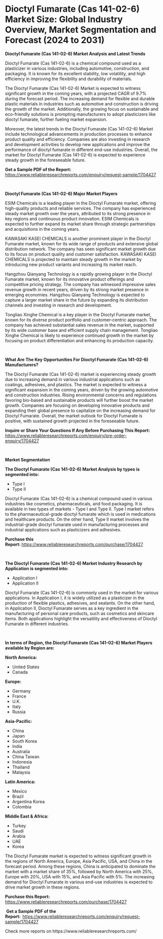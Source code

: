 <p><h1>Dioctyl Fumarate (Cas 141-02-6) Market Size: Global Industry Overview, Market Segmentation and Forecast (2024 to 2031)</h1></p><p><strong>Dioctyl Fumarate (Cas 141-02-6) Market Analysis and Latest Trends</strong></p>
<p><p>Dioctyl Fumarate (Cas 141-02-6) is a chemical compound used as a plasticizer in various industries, including automotive, construction, and packaging. It is known for its excellent stability, low volatility, and high efficiency in improving the flexibility and durability of materials.</p><p>The Dioctyl Fumarate (Cas 141-02-6) Market is expected to witness significant growth in the coming years, with a projected CAGR of 9.7% during the forecast period. The increasing demand for flexible and durable plastic materials in industries such as automotive and construction is driving the growth of the market. Additionally, the growing focus on sustainable and eco-friendly solutions is prompting manufacturers to adopt plasticizers like dioctyl fumarate, further fueling market expansion.</p><p>Moreover, the latest trends in the Dioctyl Fumarate (Cas 141-02-6) Market include technological advancements in production processes to enhance product quality and efficiency. Companies are also investing in research and development activities to develop new applications and improve the performance of dioctyl fumarate in different end-use industries. Overall, the market for Dioctyl Fumarate (Cas 141-02-6) is expected to experience steady growth in the foreseeable future.</p></p>
<p><strong>Get a Sample PDF of the Report:&nbsp;</strong> <a href="https://www.reliableresearchreports.com/enquiry/request-sample/1704427">https://www.reliableresearchreports.com/enquiry/request-sample/1704427</a></p>
<p>&nbsp;</p>
<p><strong>Dioctyl Fumarate (Cas 141-02-6) Major Market Players</strong></p>
<p><p>ESIM Chemicals is a leading player in the Dioctyl Fumarate market, offering high-quality products and reliable services. The company has experienced steady market growth over the years, attributed to its strong presence in key regions and continuous product innovation. ESIM Chemicals is expected to further expand its market share through strategic partnerships and acquisitions in the coming years.</p><p>KAWASAKI KASEI CHEMICALS is another prominent player in the Dioctyl Fumarate market, known for its wide range of products and extensive global distribution network. The company has seen significant market growth due to its focus on product quality and customer satisfaction. KAWASAKI KASEI CHEMICALS is projected to maintain steady growth in the market by introducing new product variants and increasing its market reach.</p><p>Hangzhou Qianyang Technology is a rapidly growing player in the Dioctyl Fumarate market, known for its innovative product offerings and competitive pricing strategy. The company has witnessed impressive sales revenue growth in recent years, driven by its strong market presence in emerging economies. Hangzhou Qianyang Technology is expected to capture a larger market share in the future by expanding its distribution channels and investing in research and development.</p><p>Tongliao Xinghe Chemical is a key player in the Dioctyl Fumarate market, known for its diverse product portfolio and customer-centric approach. The company has achieved substantial sales revenue in the market, supported by its wide customer base and efficient supply chain management. Tongliao Xinghe Chemical is likely to experience continued growth in the market by focusing on product differentiation and enhancing its production capacity.</p></p>
<p>&nbsp;</p>
<p><strong>What Are The Key Opportunities For Dioctyl Fumarate (Cas 141-02-6) Manufacturers?</strong></p>
<p><p>The Dioctyl Fumarate (Cas 141-02-6) market is experiencing steady growth due to increasing demand in various industrial applications such as coatings, adhesives, and plastics. The market is expected to witness a significant expansion in the coming years, driven by the growing automotive and construction industries. Rising environmental concerns and regulations favoring bio-based and sustainable products will further boost the market growth. Companies are focusing on developing innovative products and expanding their global presence to capitalize on the increasing demand for Dioctyl Fumarate. Overall, the market outlook for Dioctyl Fumarate is positive, with sustained growth projected in the foreseeable future.</p></p>
<p><strong>Inquire or Share Your Questions If Any Before Purchasing This Report:</strong> <a href="https://www.reliableresearchreports.com/enquiry/pre-order-enquiry/1704427">https://www.reliableresearchreports.com/enquiry/pre-order-enquiry/1704427</a></p>
<p>&nbsp;</p>
<p><strong>Market Segmentation</strong></p>
<p><strong>The Dioctyl Fumarate (Cas 141-02-6) Market Analysis by types is segmented into:</strong></p>
<p><ul><li>Type I</li><li>Type II</li></ul></p>
<p><p>Dioctyl Fumarate (Cas 141-02-6) is a chemical compound used in various industries like cosmetics, pharmaceuticals, and food packaging. It is available in two types of markets - Type I and Type II. Type I market refers to the pharmaceutical-grade dioctyl fumarate which is used in medications and healthcare products. On the other hand, Type II market involves the industrial-grade dioctyl fumarate used in manufacturing processes and industrial applications such as plasticizers and adhesives.</p></p>
<p><strong>Purchase this Report:&nbsp;</strong><a href="https://www.reliableresearchreports.com/purchase/1704427">https://www.reliableresearchreports.com/purchase/1704427</a></p>
<p>&nbsp;</p>
<p><strong>The Dioctyl Fumarate (Cas 141-02-6) Market Industry Research by Application is segmented into:</strong></p>
<p><ul><li>Application I</li><li>Application II</li></ul></p>
<p><p>Dioctyl Fumarate (Cas 141-02-6) is commonly used in the market for various applications. In Application I, it is widely utilized as a plasticizer in the production of flexible plastics, adhesives, and sealants. On the other hand, in Application II, Dioctyl Fumarate serves as a key ingredient in the manufacturing of personal care products, such as cosmetics and skincare items. Both applications highlight the versatility and effectiveness of Dioctyl Fumarate in different industries.</p></p>
<p>&nbsp;</p>
<p><strong>In terms of Region, the Dioctyl Fumarate (Cas 141-02-6) Market Players available by Region are:</strong></p>
<p>
    <p> <strong> North America: </strong>
        <ul>
            <li>United States</li>
            <li>Canada</li>
        </ul>
        </p> 
    <p> <strong> Europe: </strong>
        <ul>
            <li>Germany</li>
            <li>France</li>
            <li>U.K.</li>
            <li>Italy</li>
            <li>Russia</li>
        </ul>
        </p> 
    <p> <strong> Asia-Pacific: </strong>
        <ul>
            <li>China</li>
            <li>Japan</li>
            <li>South Korea</li>
            <li>India</li>
            <li>Australia</li>
            <li>China Taiwan</li>
            <li>Indonesia</li>
            <li>Thailand</li>
            <li>Malaysia</li>
        </ul>
        </p> 
    <p> <strong> Latin America: </strong>
        <ul>
            <li>Mexico</li>
            <li>Brazil</li>
            <li>Argentina Korea</li>
            <li>Colombia</li>
        </ul>
        </p> 
    <p> <strong> Middle East & Africa: </strong>
        <ul>
            <li>Turkey</li>
            <li>Saudi</li>
            <li>Arabia</li>
            <li>UAE</li>
            <li>Korea</li>
        </ul>
    </p>
    </p>
<p><p>The Dioctyl Fumarate market is expected to witness significant growth in the regions of North America, Europe, Asia Pacific, USA, and China in the forecast period. Among these regions, China is anticipated to dominate the market with a market share of 35%, followed by North America with 25%, Europe with 20%, USA with 15%, and Asia Pacific with 5%. The increasing demand for Dioctyl Fumarate in various end-use industries is expected to drive market growth in these regions.</p></p>
<p><strong>Purchase this Report: </strong><a href="https://www.reliableresearchreports.com/purchase/1704427">https://www.reliableresearchreports.com/purchase/1704427</a></p>
<p>&nbsp;<strong>Get a Sample PDF of the Report:&nbsp;&nbsp;</strong><a href="https://www.reliableresearchreports.com/enquiry/request-sample/1704427">https://www.reliableresearchreports.com/enquiry/request-sample/1704427</a></p>
<p><strong></strong></p>
<p>Check more reports on https://www.reliableresearchreports.com/</p>
